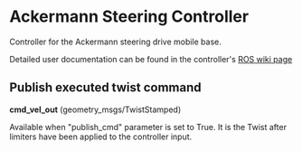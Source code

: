 # Ackermann Steering Controller

Controller for the Ackermann steering drive mobile base. 

Detailed user documentation can be found in the controller's [ROS wiki page](http://wiki.ros.org/ackermann_steering_controller)

## Publish executed twist command

**cmd_vel_out** (geometry_msgs/TwistStamped)

Available when "publish_cmd" parameter is set to True. It is the Twist after limiters have been applied to the controller input.
